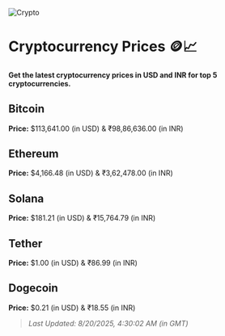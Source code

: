 
![Crypto](https://www.techguide.com.au/wp-content/uploads/2020/11/crypto3.jpeg)

# Cryptocurrency Prices 🪙📈

#### Get the latest cryptocurrency prices in USD and INR for top 5 cryptocurrencies.

## Bitcoin

**Price:** $113,641.00 (in USD) & ₹98,86,636.00 (in INR)

## Ethereum

**Price:** $4,166.48 (in USD) & ₹3,62,478.00 (in INR)

## Solana

**Price:** $181.21 (in USD) & ₹15,764.79 (in INR)

## Tether

**Price:** $1.00 (in USD) & ₹86.99 (in INR)

## Dogecoin

**Price:** $0.21 (in USD) & ₹18.55 (in INR)

> _Last Updated: 8/20/2025, 4:30:02 AM (in GMT)_
